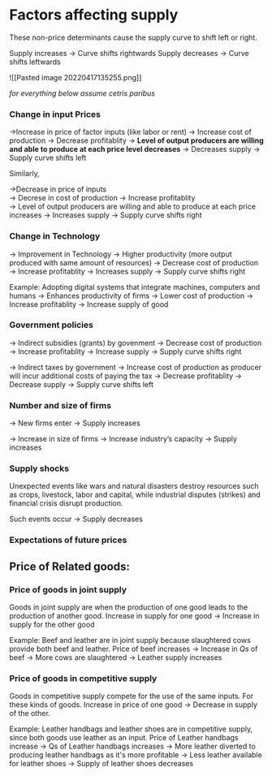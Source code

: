 # Factors affecting supply
These non-price determinants cause the supply curve to shift left or right. 

Supply increases → Curve shifts rightwards
Supply decreases → Curve shifts leftwards

![[Pasted image 20220417135255.png]]

_for everything below assume cetris paribus_

### Change in input Prices
→Increase in price of factor inputs (like labor or rent) 
→ Increase cost of production 
→ Decrease profitablity 
→ **Level of output producers are willing and able to produce at each price level decreases** 
→ Decreases supply 
→ Supply curve shifts left

Similarly,

→Decrease in price of inputs  
→ Decrese in cost of production 
→ Increase profitablity  
→ Level of output producers are willing and able to produce at each price increases 
→ Increases supply 
→ Supply curve shifts right

### Change in Technology
→ Improvement in Technology
→ Higher productivity (more output produced with same amount of resources)
→ Decrease cost of production
→ Increase profitablity 
→ Increases supply 
→ Supply curve shifts right

Example: Adopting digital systems that integrate machines, computers and humans → Enhances productivity of firms → Lower cost of production → Increase profitablity → Increase supply of good

### Government policies
→ Indirect subsidies (grants) by govenment
→ Decrease cost of production 
→ Increase profitablity
→ Increase supply
→ Supply curve shifts right

→ Indirect taxes by government
→ Increase cost of production as producer will incur additional costs of paying the tax
→ Decrease profitablity
→ Decrease supply 
→ Supply curve shifts left

### Number and size of firms
→ New firms enter 
→ Supply increases

→ Increase in size of firms
→ Increase industry’s capacity
→ Supply increases

### Supply shocks
Unexpected events like wars and natural disasters destroy resources such as crops, livestock, labor and capital, while industrial disputes (strikes) and financial crisis disrupt production. 

Such events occur → Supply decreases

### Expectations of future prices


## Price of Related goods:

### Price of goods in joint supply
Goods in joint supply are when the production of one good leads to the production of another good. Increase in supply for one good → Increase in supply for the other good

Example: Beef and leather are in joint supply because slaughtered cows provide both beef and leather. Price of beef increases → Increase in _Qs_ of beef → More cows are slaughtered → Leather supply increases

### Price of goods in competitive supply
Goods in competitive supply compete for the use of the same inputs. For these kinds of goods. Increase in price of one good → Decrease in supply of the other.

Example: Leather handbags and leather shoes are in competitive supply, since both goods use leather as an input. Price of Leather handbags increase → Qs of Leather handbags increases → More leather diverted to producing leather handbags as it's more profitable → Less leather available for leather shoes → Supply of leather shoes decreases 

